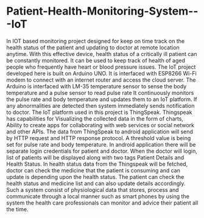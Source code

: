 # Patient-Health-Monitoring-System---IoT
In IOT based monitoring project designed for keep on time track on the health status of the patient and updating to doctor at remote location anytime. With this effective device, health status of a critically ill patient can be constantly monitored. It can be used to keep track of health of aged people who frequently have heart or blood pressure issues. The IoT project developed here is built on Arduino UNO. It is interfaced with ESP8266 Wi-Fi modem to connect with an internet router and access the cloud server. The Arduino is interfaced with LM-35 temperature sensor to sense the body temperature and a pulse sensor to read pulse rate  It continuously monitors the pulse rate and body temperature and updates them to an IoT platform. If any abnormalities are detected then system immediately sends notification to doctor. The IoT platform used in this project is ThingSpeak. Thingspeak has capabilities for Visualizing the collected data in the form of charts, Ability to create apps for collaborating with web services or social network and other APIs.  The data from ThingSpeak to android application will send by HTTP request and HTTP response protocol. A threshold value is being set for pulse rate and body temperature. In android application there will be separate  login credentials for patient and doctor. When the doctor will login, list of patients will be displayed along with two tags  Patient Details and  Health Status. In health status data from the Thingspeak will be fetched, doctor can check the medicine that the patient is consuming and can update is depending upon the health status. The patient can check the health status and medicine list and can also update details accordingly. Such a system consist of physiological data that stores, process and communicate through a local manner such as smart phones by using the system the health care professionals can monitor and advice their patient all the time. 
